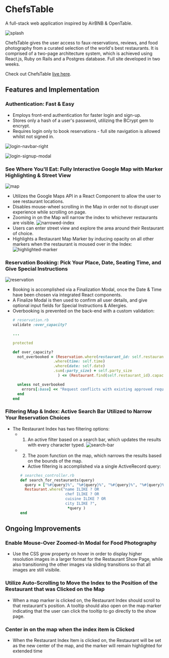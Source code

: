 # ChefsTable
A full-stack web application inspired by AirBNB & OpenTable.

![splash](./docs/screenshots/splash.png)

ChefsTable gives the user access to faux-reservations, reviews, and food photography from a curated selection of the world's best restaurants. It is comprised of a two-page architecture system, which is achieved using React.js, Ruby on Rails and a Postgres database. Full site developed in two weeks.

Check out ChefsTable [live here][production].

[production]: https://chefstable.herokuapp.com/#/?_k=tu368m

## Features and Implementation


### Authentication: Fast & Easy
- Employs front-end authentication for faster login and sign-up.
- Stores only a hash of a user's password, utilizing the BCrypt gem to encrypt.
- Requires login only to book reservations - full site navigation is allowed whilst not signed in.

![login-navbar-right](./docs/screenshots/login-signup-buttons.png)

![login-signup-modal](./docs/screenshots/login-signup-modal.png)

### See Where You'll Eat: Fully Interactive Google Map with Marker Highlighting & Street View

![map](./docs/screenshots/map-with-highlighted-marker.png)
- Utilizes the Google Maps API in a React Component to allow the user to see restaurant locations.
- Disables mouse-wheel scrolling in the Map in order not to disrupt user experience while scrolling on page.
- Zooming in on the Map will narrow the index to whichever restaurants are visible.
![narrowed-index](./docs/screenshots/narrowed-index.png)
- Users can enter street view and explore the area around their Restaurant of choice.
- Highlights a Restaurant Map Marker by inducing opacity on all other markers when the restaurant is moused over in the Index:
  ![highlighted-marker](./docs/screenshots/highlighted-marker.png)


### Reservation Booking: Pick Your Place, Date, Seating Time, and Give Special Instructions
  ![reservation](./docs/screenshots/show-where-reserve-is.png)
- Booking is accomplished via a Finalization Modal, once the Date & Time have been chosen via integrated React components.
- A Finalize Modal is then used to confirm all user details, and give optional input fields for Special Instructions & Allergies.
- Overbooking is prevented on the back-end with a custom validation:
    ```ruby
    # reservation.rb
    validate :over_capacity?

    ...

    protected

    def over_capacity?
      not_overbooked = (Reservation.where(restaurant_id: self.restaurant_id)
                      .where(time: self.time)
                      .where(date: self.date)
                      .sum(:party_size) + self.party_size
                        ) <= (Restaurant.find(self.restaurant_id).capacity)

      unless not_overbooked
        errors[:base] << "Request conflicts with existing approved request"
      end
    end
    ```

### Filtering Map & Index: Active Search Bar Utilized to Narrow Your Reservation Choices
- The Restaurant Index has two filtering options:
  - 1) An active filter based on a search bar, which updates the results with every character typed.
  ![search-bar](./docs/screenshots/search-bar-in-action.png)

  - 2) The zoom function on the map, which narrows the results based on the bounds of the map.
    - Active filtering is accomplished via a single ActiveRecord query:
    ```ruby
    # searches_controller.rb
    def search_for_restaurants(query)
      query = ["%#{query}%", "%#{query}%", "%#{query}%", "%#{query}%"]
      Restaurant.where("name ILIKE ? OR
                        chef ILIKE ? OR
                        cuisine ILIKE ? OR
                        city ILIKE ?",
                         *query )
    end
    ```


## Ongoing Improvements

### Enable Mouse-Over Zoomed-In Modal for Food Photography
  - Use the CSS grow property on hover in order to display higher resolution images in a larger format for the Restaurant Show Page, while also transitioning the other images via sliding transitions so that all images are still        visibile.

### Utilize Auto-Scrolling to Move the Index to the Position of the Restaurant that was Clicked on the Map
  - When a map marker is clicked on, the Restaurant Index should scroll to that restaurant's position. A tooltip should also open on the map marker indicating that the user can click the tooltip to go directly to the show page.
### Center in on the map when the index item is Clicked
  - When the Restaurant Index Item is clicked  on, the Restaurant will be set as the new center of the map, and the marker will remain highlighted for extended time

[popup-logic]: ./docs/screenshots/popup_logic.png
